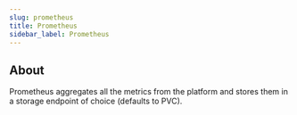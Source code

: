 ```yaml
---
slug: prometheus
title: Prometheus
sidebar_label: Prometheus
---
```


## About

Prometheus aggregates all the metrics from the platform and stores them in a storage endpoint of choice (defaults to PVC).
